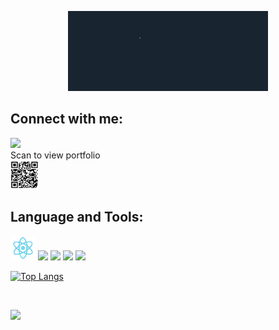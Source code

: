 <p align="center"><a href="#"><img src="https://github.com/Deepangshi/Deepangshi/blob/main/ezgif-1-8e97cdf3d2.gif" width="320"/></a></p>



## Connect with me:
<p align="left">
<a href="https://www.linkedin.com/in/deepangshi-saha-258942203?lipi=urn%3Ali%3Apage%3Ad_flagship3_profile_view_base_contact_details%3BNWyvov0TQWChNgqvKXf7yg%3D%3D" target="_blank"> <img src="https://img.icons8.com/color/48/000000/linkedin.png" width="40"/></a>
  <br/>
Scan to view portfolio <br/>
<img src="https://github.com/Deepangshi/Deepangshi/blob/main/zxweuyska.png" width="45"/>
</p>


## Language and Tools:
<p align="left"> 
<a href="https://reactjs.org/" target="_blank"> <img src="https://github.com/Deepangshi/Deepangshi/blob/main/react.js.gif" width="40"/></a>
<a href="https://www.java.com/en/" target="_blank"> <img src="https://img.icons8.com/color/48/000000/java-coffee-cup-logo--v1.png" width="40"/></a>
<a href="https://www.python.org/" target="_blank"> <img src="https://img.icons8.com/color/48/000000/python.png" width="40"/></a>
<a href="https://docs.djangoproject.com/en/4.0/" target="_blank"> <img src="https://img.icons8.com/color/48/000000/django.png" width="40"/></a>  
<a href="https://git-scm.com/" target="_blank"> <img src="https://img.icons8.com/color/48/000000/git.png" width="40"/></a>
<br />


[![Top Langs](https://github-readme-stats.vercel.app/api/top-langs/?username=Deepangshi&layout=donut&theme=tokyonight)](https://github.com/Deepangshi/github-readme-stats)




</p>




<br/>




<p align="left"> <img src="https://komarev.com/ghpvc/?username=deepangshi&style=plastic"> </p>



